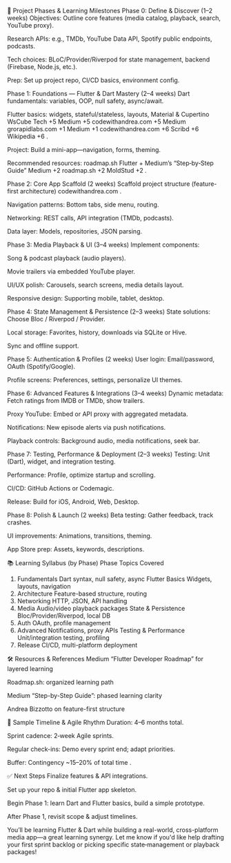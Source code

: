 🧭 Project Phases & Learning Milestones
Phase 0: Define & Discover (1–2 weeks)
Objectives: Outline core features (media catalog, playback, search, YouTube proxy).

Research APIs: e.g., TMDb, YouTube Data API, Spotify public endpoints, podcasts.

Tech choices: BLoC/Provider/Riverpod for state management, backend (Firebase, Node.js, etc.).

Prep: Set up project repo, CI/CD basics, environment config.

Phase 1: Foundations — Flutter & Dart Mastery (2–4 weeks)
Dart fundamentals: variables, OOP, null safety, async/await.

Flutter basics: widgets, stateful/stateless, layouts, Material & Cupertino 
WsCube Tech
+5
Medium
+5
codewithandrea.com
+5
Medium
grorapidlabs.com
+1
Medium
+1
codewithandrea.com
+6
Scribd
+6
Wikipedia
+6
.

Project: Build a mini-app—navigation, forms, theming.

Recommended resources: roadmap.sh Flutter + Medium’s “Step‑by‑Step Guide” 
Medium
+2
roadmap.sh
+2
MoldStud
+2
.

Phase 2: Core App Scaffold (2 weeks)
Scaffold project structure (feature-first architecture) 
codewithandrea.com
.

Navigation patterns: Bottom tabs, side menu, routing.

Networking: REST calls, API integration (TMDb, podcasts).

Data layer: Models, repositories, JSON parsing.

Phase 3: Media Playback & UI (3–4 weeks)
Implement components:

Song & podcast playback (audio players).

Movie trailers via embedded YouTube player.

UI/UX polish: Carousels, search screens, media details layout.

Responsive design: Supporting mobile, tablet, desktop.

Phase 4: State Management & Persistence (2–3 weeks)
State solutions: Choose Bloc / Riverpod / Provider.

Local storage: Favorites, history, downloads via SQLite or Hive.

Sync and offline support.

Phase 5: Authentication & Profiles (2 weeks)
User login: Email/password, OAuth (Spotify/Google).

Profile screens: Preferences, settings, personalize UI themes.

Phase 6: Advanced Features & Integrations (3–4 weeks)
Dynamic metadata: Fetch ratings from IMDB or TMDb, show trailers.

Proxy YouTube: Embed or API proxy with aggregated metadata.

Notifications: New episode alerts via push notifications.

Playback controls: Background audio, media notifications, seek bar.

Phase 7: Testing, Performance & Deployment (2–3 weeks)
Testing: Unit (Dart), widget, and integration testing.

Performance: Profile, optimize startup and scrolling.

CI/CD: GitHub Actions or Codemagic.

Release: Build for iOS, Android, Web, Desktop.

Phase 8: Polish & Launch (2 weeks)
Beta testing: Gather feedback, track crashes.

UI improvements: Animations, transitions, theming.

App Store prep: Assets, keywords, descriptions.

📚 Learning Syllabus (by Phase)
Phase	Topics Covered
1. Fundamentals	Dart syntax, null safety, async
Flutter Basics
Widgets, layouts, navigation
2. Architecture	Feature-based structure, routing
2. Networking	HTTP, JSON, API handling
3. Media	Audio/video playback packages
State & Persistence
Bloc/Provider/Riverpod, local DB
5. Auth	OAuth, profile management
6. Advanced	Notifications, proxy APIs
Testing & Performance
Unit/integration testing, profiling
8. Release	CI/CD, multi-platform deployment

🛠 Resources & References
Medium “Flutter Developer Roadmap” for layered learning

Roadmap.sh: organized learning path

Medium “Step-by-Step Guide”: phased learning clarity

Andrea Bizzotto on feature-first structure

📅 Sample Timeline & Agile Rhythm
Duration: 4–6 months total.

Sprint cadence: 2‑week Agile sprints.

Regular check-ins: Demo every sprint end; adapt priorities.

Buffer: Contingency ~15–20% of total time .

✅ Next Steps
Finalize features & API integrations.

Set up your repo & initial Flutter app skeleton.

Begin Phase 1: learn Dart and Flutter basics, build a simple prototype.

After Phase 1, revisit scope & adjust timelines.

You’ll be learning Flutter & Dart while building a real-world, cross-platform media app—a great learning synergy. Let me know if you'd like help drafting your first sprint backlog or picking specific state‑management or playback packages!

